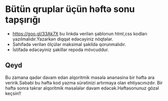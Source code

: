 # Bütün qruplar üçün həftə sonu tapşırığı

- https://goo.gl/33Ak7X bu linkdə verilən şablonun html,css kodları yazılmalıdır.Yazarkən  diqqət edəcəyiniz nöqtələr.
 - Səhifədə verilən ölçülər maksimal şəkildə qorunmalıdır.
 - İstifadə edəcəyiniz şəkillər repoda mövcuddur.
 
## Qeyd

 Bu zamana qədər davam edən alqoritmik məsələ ənənəsinə bir həftə ara veririk.Səbəbi bu həftə kod yazma sürətinizi artırmaya olan ehtiyacınızdır. Bir həftə sonra təkrar alqoritmik məsələlər davam edəcək.Həftəsonunuz gözəl keçsin!!
